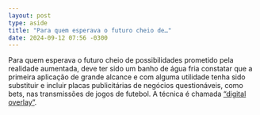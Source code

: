 ```yaml
---
layout: post
type: aside
title: "Para quem esperava o futuro cheio de…"
date: 2024-09-12 07:56 -0300
---
```

Para quem esperava o futuro cheio de possibilidades prometido pela realidade aumentada, deve ter sido um banho de água fria constatar que a primeira aplicação de grande alcance e com alguma utilidade tenha sido substituir e incluir placas publicitárias de negócios questionáveis, como bets, nas transmissões de jogos de futebol. A técnica é chamada [“digital overlay”](https://parede.pcdomanual.com/https://www.uol.com.br/esporte/colunas/allan-simon/2024/03/23/por-que-as-placas-de-publicidade-mudam-conforme-angulos-em-jogo-do-brasil.htm).